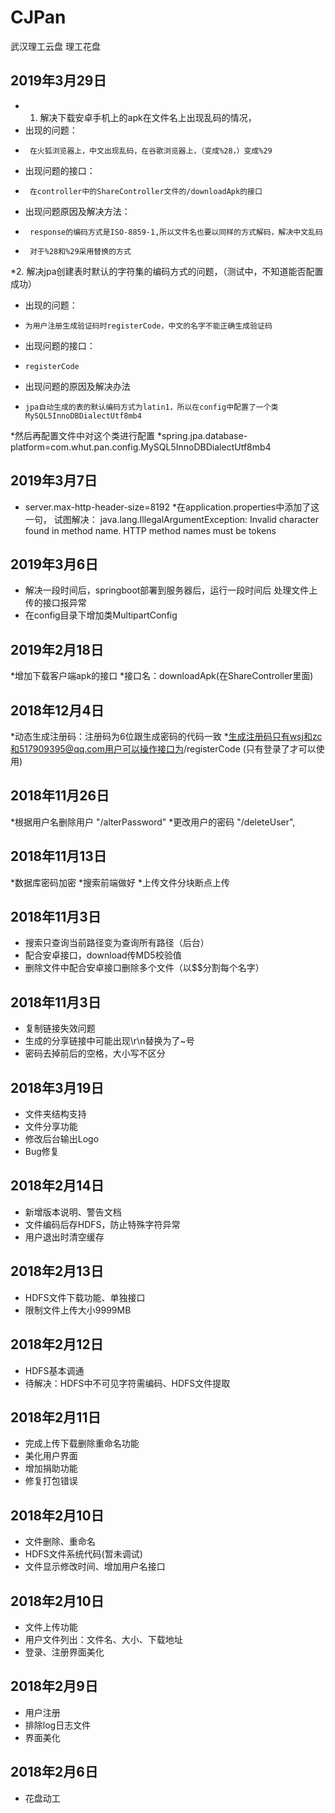 # CJPan
武汉理工云盘 理工花盘
## 2019年3月29日
 * 1. 解决下载安卓手机上的apk在文件名上出现乱码的情况，
 * 出现的问题：
 *      在火狐浏览器上，中文出现乱码，在谷歌浏览器上，（变成%28，）变成%29
 * 出现问题的接口：
 *      在controller中的ShareController文件的/downloadApk的接口
 * 出现问题原因及解决方法：
 *      response的编码方式是ISO-8859-1,所以文件名也要以同样的方式解码，解决中文乱码
 *      对于%28和%29采用替换的方式
 *2. 解决jpa创建表时默认的字符集的编码方式的问题，（测试中，不知道能否配置成功）
 * 出现的问题：
 *     为用户注册生成验证码时registerCode，中文的名字不能正确生成验证码
 * 出现问题的接口：
 *     registerCode
 * 出现问题的原因及解决办法
 *     jpa自动生成的表的默认编码方式为latin1，所以在config中配置了一个类MySQL5InnoDBDialectUtf8mb4
 *然后再配置文件中对这个类进行配置
 *spring.jpa.database-platform=com.whut.pan.config.MySQL5InnoDBDialectUtf8mb4

## 2019年3月7日
 * server.max-http-header-size=8192
 *在application.properties中添加了这一句，
 试图解决：
 java.lang.IllegalArgumentException: Invalid character found in method name. 
 HTTP method names must be tokens
 
## 2019年3月6日
 * 解决一段时间后，springboot部署到服务器后，运行一段时间后
 处理文件上传的接口报异常
 * 在config目录下增加类MultipartConfig
 
## 2019年2月18日
 *增加下载客户端apk的接口
 *接口名：downloadApk(在ShareController里面)

## 2018年12月4日
 *动态生成注册码：注册码为6位跟生成密码的代码一致
 *生成注册码只有wsj和zc和517909395@qq.com用户可以操作接口为/registerCode
 (只有登录了才可以使用)

## 2018年11月26日
 *根据用户名删除用户 "/alterPassword"
 *更改用户的密码  "/deleteUser", 

## 2018年11月13日
*数据库密码加密
*搜索前端做好
*上传文件分块断点上传

## 2018年11月3日
* 搜索只查询当前路径变为查询所有路径（后台）
* 配合安卓接口，download传MD5校验值
* 删除文件中配合安卓接口删除多个文件（以$$分割每个名字）

## 2018年11月3日
* 复制链接失效问题
* 生成的分享链接中可能出现\r\n替换为了~号
* 密码去掉前后的空格，大小写不区分

## 2018年3月19日
* 文件夹结构支持
* 文件分享功能
* 修改后台输出Logo
* Bug修复

## 2018年2月14日
* 新增版本说明、警告文档
* 文件编码后存HDFS，防止特殊字符异常
* 用户退出时清空缓存

## 2018年2月13日
* HDFS文件下载功能、单独接口
* 限制文件上传大小9999MB

## 2018年2月12日
* HDFS基本调通
* 待解决：HDFS中不可见字符需编码、HDFS文件提取

## 2018年2月11日
* 完成上传下载删除重命名功能
* 美化用户界面
* 增加捐助功能
* 修复打包错误

## 2018年2月10日
* 文件删除、重命名
* HDFS文件系统代码(暂未调试)
* 文件显示修改时间、增加用户名接口

## 2018年2月10日
* 文件上传功能
* 用户文件列出：文件名、大小、下载地址
* 登录、注册界面美化

## 2018年2月9日
* 用户注册
* 排除log日志文件
* 界面美化

## 2018年2月6日
* 花盘动工